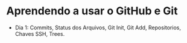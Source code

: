 # Aprendendo a usar o GitHub e Git

- Dia 1: Commits, Status dos Arquivos, Git Init, Git Add, Repositorios, Chaves SSH, Trees.

